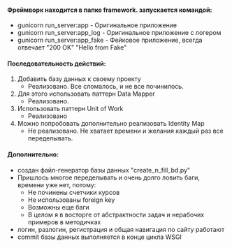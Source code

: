 #### Фреймворк находится в папке framework. запускается командой:
   + gunicorn run_server:app - Оригинальное приложение
   + gunicorn run_server:app_log - Оригинальное приложение с логером
   + gunicorn run_server:app_fake - Фейковое приложение, всегда отвечает "200 OK" "Hello from Fake"


#### Последовательность действий:
1. Добавить базу данных к своему проекту
   + Реализовано. Все сломалось, и не все починилось.
2. Для этого использовать паттерн Data Mapper
   + Реализовано.
3. Использовать паттерн Unit of Work
   + Реализовано
4. Можно попробовать дополнительно реализовать Identity Map
   + Не реализовано. Не хватает времени и желания каждый раз все переделывать.


#### Дополнительно:
+ создан файл-генератор базы данных "create_n_fill_bd.py"
+ Пришлось многое переделывать и очень долго ловить баги, времени уже нет, потому:
   - Не починены счетчики курсов
   - Не использованы foreign key
   - Возможны еще баги
   - В целом я в восторге от абстрактности задач и нерабочих примеров в методичках
+ логин, разлогин, регистрация и общая навигация по сайту работают
+ commit базы данных выполняется в конце цикла WSGI





